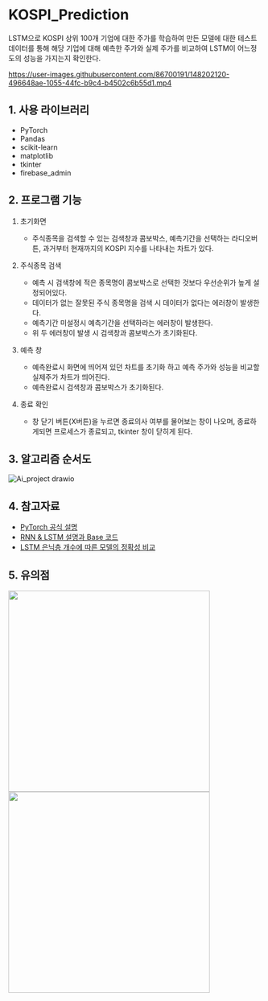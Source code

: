 # KOSPI_Prediction
LSTM으로 KOSPI 상위 100개 기업에 대한 주가를 학습하여 만든 모델에 대한 테스트 데이터를 통해 해당 기업에 대해 예측한 주가와 실제 주가를 비교하여 LSTM이 어느정도의 성능을 가지는지 확인한다.

https://user-images.githubusercontent.com/86700191/148202120-496648ae-1055-44fc-b9c4-b4502c6b55d1.mp4

## 1. 사용 라이브러리
- PyTorch
- Pandas
- scikit-learn
- matplotlib
- tkinter
- firebase_admin

## 2. 프로그램 기능
 1) 초기화면
   	- 주식종목을 검색할 수 있는 검색창과 콤보박스, 예측기간을 선택하는 라디오버튼, 과거부터 현재까지의 KOSPI 지수를 나타내는 차트가 있다.

 2) 주식종목 검색
	- 예측 시 검색창에 적은 종목명이 콤보박스로 선택한 것보다 우선순위가 높게 설정되어있다.
	- 데이터가 없는 잘못된 주식 종목명을 검색 시 데이터가 없다는 에러창이 발생한다.
	- 예측기간 미설정시 예측기간을 선택하라는 에러창이 발생한다.
	- 위 두 에러창이 발생 시 검색창과 콤보박스가 초기화된다.

 3) 예측 창
	- 예측완료시 화면에 띄어져 있던 차트를 초기화 하고 예측 주가와 성능을 비교할 실제주가 차트가 띄어진다.
	- 예측완료시 검색창과 콤보박스가 초기화된다.

 4) 종료 확인
	- 창 닫기 버튼(X버튼)을 누르면 종료의사 여부를 물어보는 창이 나오며, 종료하게되면 프로세스가 종료되고, tkinter 창이 닫히게 된다.
    
## 3. 알고리즘 순서도
![Ai_project drawio](https://user-images.githubusercontent.com/86700191/148198941-9b3c62b3-a458-4e7e-ad0b-1e08f90de779.png)

## 4. 참고자료
- [PyTorch 공식 설명](https://pytorch.org/docs/stable/index.html)
- [RNN & LSTM 설명과 Base 코드](https://cnvrg.io/pytorch-lstm/?gclid=Cj0KCQiA6t6ABhDMARIsAONIYyxsIXn6G6EcMLhGnPDxnsKiv3zLU49TRMxsyTPXZmOV3E-Hh4xeI2EaAugLEALw_wcB)
- [LSTM 은닉층 개수에 따른 모델의 정확성 비교](https://www.deeplearningwizard.com/deep_learning/practical_pytorch/pytorch_lstm_neuralnetwork/)

## 5. 유의점
<img src=https://user-images.githubusercontent.com/86700191/148204719-727b258e-2765-4b22-a345-4b81794b5f46.png width="400" height="400"> <img src=https://user-images.githubusercontent.com/86700191/148204722-4136b056-7547-4ac1-90a5-4029798674ff.png width="400" height="400">